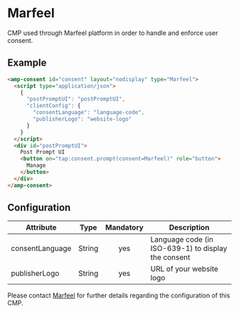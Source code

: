 <!---
Copyright 2020 The AMP HTML Authors. All Rights Reserved.

Licensed under the Apache License, Version 2.0 (the "License");
you may not use this file except in compliance with the License.
You may obtain a copy of the License at

      http://www.apache.org/licenses/LICENSE-2.0

Unless required by applicable law or agreed to in writing, software
distributed under the License is distributed on an "AS-IS" BASIS,
WITHOUT WARRANTIES OR CONDITIONS OF ANY KIND, either express or implied.
See the License for the specific language governing permissions and
limitations under the License.
-->

# Marfeel

CMP used through Marfeel platform in order to handle and enforce user consent.

## Example

```html
<amp-consent id="consent" layout="nodisplay" type="Marfeel">
  <script type="application/json">
    {
      "postPromptUI": "postPromptUI",
      "clientConfig": {
        "consentLanguage": "language-code",
        "publisherLogo": "website-logo"
      }
    }
  </script>
  <div id="postPromptUI">
    Post Prompt UI
    <button on="tap:consent.prompt(consent=Marfeel)" role="button">
      Manage
    </button>
  </div>
</amp-consent>
```

## Configuration

| Attribute       |  Type  | Mandatory | Description                                         |
| --------------- | :----: | :-------: | --------------------------------------------------- |
| consentLanguage | String |    yes    | Language code (in ISO-639-1) to display the consent |
| publisherLogo   | String |    yes    | URL of your website logo                            |

Please contact [Marfeel](https://marfeel.com) for further details regarding the configuration of this CMP.
